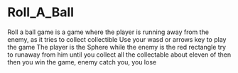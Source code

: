 # Roll_A_Ball
Roll a ball game is a game where the player is running away from the enemy, as it tries to collect collectible Use your wasd or arrows key to play the game The player is the Sphere while the enemy is the red rectangle try to runaway from him until you collect all the collectable about eleven of then then you win the game, enemy catch you, you lose
